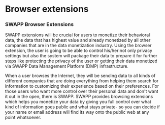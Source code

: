 # Browser extensions

### **SWAPP Browser Extensions**

SWAPP extensions will be crucial for users to monetize their behavioral data, the data that has highest value and already monetized by all other companies that are in the data monetization industry. Using the browser extension, the user is going to be able to control his/her not only privacy settings but also the system will package their data to prepare it for further steps like protecting the privacy of the user or getting their data monetized via SWAPP Data Management Platform \(DMP\) infrastructure.   


When a user browses the Internet, they will be sending data to all kinds of different companies that are doing everything from helping them search for information to customizing their experience based on their preferences. For those users who want more control over their personal data and don't want it out in the open, there is SWAPP. SWAPP provides browsing extensions which helps you monetize your data by giving you full control over what kind of information goes public and what stays private- so you can decide if your name or email address will find its way onto the public web at any point whatsoever.

